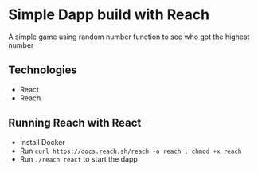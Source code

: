 # Simple Dapp build with Reach
A simple game using random number function to see who got the highest number

## Technologies
- React
- Reach

## Running Reach with React
- Install Docker
- Run `curl https://docs.reach.sh/reach -o reach ; chmod +x reach`
- Run `./reach react` to start the dapp